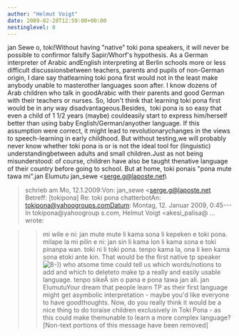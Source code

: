 ```yaml
---
author: "Helmut Voigt"
date: 2009-02-28T12:59:00+00:00
nestinglevel: 0
---
```

jan Sewe o, toki!Without having "native" toki pona speakers, it will never be possible to confirmor falsify Sapir/Whorf's hypothesis. As a German interpreter of Arabic andEnglish interpreting at Berlin schools more or less difficult discussionsbetween teachers, parents and pupils of non-German origin, I dare say thatlearning toki pona first would not in the least make anybody unable to masterother languages soon after. I know dozens of Arab children who talk in goodArabic with their parents and good German with their teachers or nurses. So, Idon't think that learning toki pona first would be in any way disadvantageous.Besides,  toki pona is so easy that even a child of 1 1/2 years (maybe) couldeasily start to express him/herself better than using baby English/German/anyother language. If this assumption were correct, it might lead to revolutionarychanges in the views to speech-learning in early childhood. But without testing,we will probably never know whether toki pona is or is not the ideal tool for (linguistic) understandingbetween adults and small children.Just as not being misunderstood: of course, children have also be taught thenative language of their country before going to school. But at home, toki ponais "pona mute tawa mi".jan Elumutu jan\_sewe <[serge.g@laposte.net](mailto://serge.g@laposte.net)\
> schrieb am Mo, 12.1.2009:Von: jan\_sewe <[serge.g@laposte.net](mailto://serge.g@laposte.net)\
>Betreff: \[tokipona\] Re: toki pona chatterbotAn: [tokipona@yahoogroups.comDatum](mailto://tokipona@yahoogroups.comDatum): Montag, 12. Januar 2009, 0:45---
 In tokipona@yahoogroup s.com, Helmut Voigt <akesi\_palisa@ ...
> wrote:

>> mi wile e ni: jan mute mute li kama sona li kepeken e toki pona. milape la mi pilin e ni: jan sin li kama lon li kama sona e toki pinanpa wan. toki ni li toki pona. tenpo kama la, ona li ken kama sona etoki ante kin. That would be the first native tp speaker ![8-)](images/smilies/icon_cool.gif "Cool")) who atsome time could tell us which words/notions to add and which to deleteto make tp a really and easily usable language.
> tenpo sikeÂ sin o pana e pona tawa jan ali.
> jan ElumutuYour dream that people learn TP as their first language might get asymbolic interpretation - maybe you'd like everyone to have goodthoughts. Now, do you really think it would be a nice thing to do toraise children exclusively in Toki Pona - as this could make themunable to learn a more complex language?\[Non-text portions of this message have been removed\]
